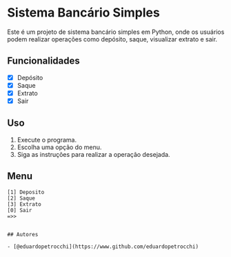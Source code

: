# Sistema Bancário Simples

Este é um projeto de sistema bancário simples em Python, onde os usuários podem realizar operações como depósito, saque, visualizar extrato e sair.

## Funcionalidades

- [x] Depósito
- [x] Saque
- [x] Extrato
- [x] Sair

## Uso

1. Execute o programa.
2. Escolha uma opção do menu.
3. Siga as instruções para realizar a operação desejada.

## Menu

```plaintext
[1] Deposito
[2] Saque
[3] Extrato
[0] Sair
=>>


## Autores

- [@eduardopetrocchi](https://www.github.com/eduardopetrocchi)

